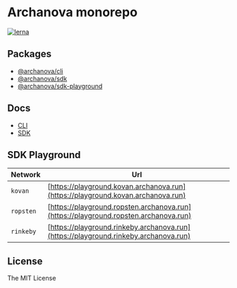 # Archanova monorepo

[![lerna](https://img.shields.io/badge/maintained%20with-lerna-cc00ff.svg)](https://lernajs.io/)

## Packages

- [@archanova/cli](packages/cli)
- [@archanova/sdk](packages/sdk)
- [@archanova/sdk-playground](packages/sdk-playground)

## Docs

- [CLI](docs/cli.md)
- [SDK](docs/sdk/index.md)

## SDK Playground

| Network 	| Url 	|
| --- | ---|
| `kovan` 	| [https://playground.kovan.archanova.run](https://playground.kovan.archanova.run) 	|
| `ropsten` 	| [https://playground.ropsten.archanova.run](https://playground.ropsten.archanova.run) 	|
| `rinkeby` 	| [https://playground.rinkeby.archanova.run](https://playground.rinkeby.archanova.run) 	|

## License

The MIT License

